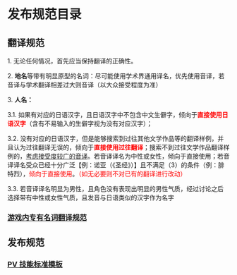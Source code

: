 <script setup lang='ts'>
import { ElCollapse, ElCollapseItem } from 'element-plus';
import 'element-plus/es/components/collapse/style/css'
</script>

<style scoped lang="scss">
.el-collapse-item__header {
  user-select: none;

  h3 {
    margin: 0;
  }
}

.el-collapse-item__content {
  p {
    font-size: 1rem;
  }
}

.red {
  color: red;
}

.underline {
  text-decoration: underline;
}
</style>

# 发布规范目录

## 翻译规范

<el-collapse>
  <el-collapse-item>
    <template #title>
      <h3>
        <a href="translation/character-names-and-locations"
          >人名、地名翻译规范</a
        >
      </h3>
    </template>
    <p>1. 无论任何情况，首先应当保持翻译的正确性。</p>
    <p>
      2.
      <strong>地名</strong
      >等带有明显原型的名词：尽可能使用学术界通用译名，优先使用音译，若音译与学术翻译相差过大则音译（以大众接受程度为准）
    </p>
    <p>3. <strong>人名：</strong></p>
    <p>
      3.1. 如果有对应的日语汉字，且日语汉字中不包含中文生僻字，倾向于<span
        class="red"
        ><strong>直接使用日语汉字</strong></span
      >（含有不易输入的生僻字视为没有对应汉字）；
    </p>
    <p>
      3.2.
      没有对应的日语汉字，但是能够搜索到过往其他文学作品等的翻译样例，并且认为过往翻译无误的，倾向于<span
        class="red"
        ><strong>直接使用过往翻译</strong></span
      >；搜索不到过往文学作品翻译样例的，<span class="underline"
        >考虑接受度较广的音译</span
      >。若音译译名为中性或女性，倾向于直接使用；若音译译名受众已经十分广泛【例：诺亚（《圣经》）】且不满足（3）的条件（例：腓特烈），<span
        class="red"
        >倾向于直接使用</span
      >。<span class="red">（如无必要则不对已有的翻译进行改动）</span>
    </p>
    <p>
      3.3.
      若音译译名明显为男性，且角色没有表现出明显的男性气质，经过讨论之后选择带有中性或女性气质，且发音与日语类似的汉字作为名字
    </p>
  </el-collapse-item>
</el-collapse>

### [游戏内专有名词翻译规范](translation/ingame-terms)

## 发布规范

### [PV 技能标准模板](publication/pv-skills)
